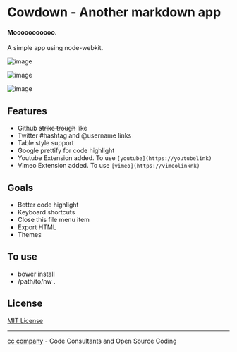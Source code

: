 # Cowdown - Another markdown app

#### Mooooooooooo.
A simple app using node-webkit.

![image](https://raw.githubusercontent.com/djalmaaraujo/cowdown/master/preview.png)

![image](https://raw.githubusercontent.com/djalmaaraujo/cowdown/master/preview2.png)

![image](https://raw.githubusercontent.com/djalmaaraujo/cowdown/master/preview3.png)

## Features
* Github ~~strike trough~~ like
* Twitter #hashtag and @username links
* Table style support
* Google prettify for code highlight
* Youtube Extension added. To use ```[youtube](https://youtubelink)```
* Vimeo Extension added. To use ```[vimeo](https://vimeolinknk)```

## Goals
* Better code highlight
* Keyboard shortcuts
* Close this file menu item
* Export HTML
* Themes

## To use
* bower install
* /path/to/nw .

## License
[MIT License](http://djalmaaraujo.mit-license.org)

---------------------------
[cc company](http://nossomos.cc) - Code Consultants and Open Source Coding
